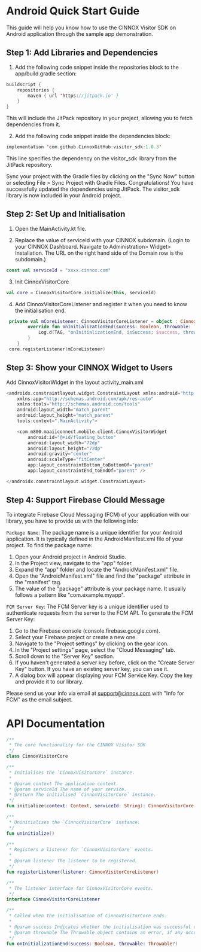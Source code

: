 # **Android Quick Start Guide**
This guide will help you know how to use the CINNOX Visitor SDK on Android application through the sample app demonstration.
 
## **Step 1: Add Libraries and Dependencies**
1. Add the following code snippet inside the repositories block to the app/build.gradle section:
   
```kotlin
buildscript {
    repositories {
        maven { url 'https://jitpack.io' }
    }
}
```
This will include the JitPack repository in your project, allowing you to fetch dependencies from it.

2. Add the following code snippet inside the dependencies block:

```kotlin
implementation 'com.github.CinnoxGitHub:visitor_sdk:1.0.3'
```
This line specifies the dependency on the visitor_sdk library from the JitPack repository. 

Sync your project with the Gradle files by clicking on the "Sync Now" button or selecting File > Sync Project with Gradle Files.
Congratulations! You have successfully updated the dependencies using JitPack. The visitor_sdk library is now included in your Android project.

## **Step 2: Set Up and Initialisation**
1. Open the MainActivity.kt file.

2. Replace the value of serviceId with your CINNOX subdomain. (Login to your CINNOX Dashboard. Navigate to Administration> Widget> Installation. The URL on the right hand side of the Domain row is the subdomain.)
```kotlin
const val serviceId = "xxxx.cinnox.com"
```
3. Init CinnoxVisitorCore  
```kotlin
val core = CinnoxVisitorCore.initialize(this, serviceId)
```

4. Add CinnoxVisitorCoreListener and register it when you need to know the initialisation end.
```kotlin
 private val mCoreListener: CinnoxVisitorCoreListener = object : CinnoxVisitorCoreListener{
        override fun onInitializationEnd(success: Boolean, throwable: Throwable?) {
            Log.d(TAG, "onInitializationEnd, isSuccess: $success, throwable: $throwable")
        }
    }
 core.registerListener(mCoreListener)
```

## **Step 3: Show your CINNOX Widget to Users**
Add CinnoxVisitorWidget in the layout activity_main.xml

```kotlin
<androidx.constraintlayout.widget.ConstraintLayout xmlns:android="http://schemas.android.com/apk/res/android"
    xmlns:app="http://schemas.android.com/apk/res-auto"
    xmlns:tools="http://schemas.android.com/tools"
    android:layout_width="match_parent"
    android:layout_height="match_parent"
    tools:context=".MainActivity">

    <com.m800.maaiiconnect.mobile.client.CinnoxVisitorWidget
        android:id="@+id/floating_button"
        android:layout_width="72dp"
        android:layout_height="72dp"
        android:gravity="center"
        android:scaleType="fitCenter"
        app:layout_constraintBottom_toBottomOf="parent"
        app:layout_constraintEnd_toEndOf="parent" />

</androidx.constraintlayout.widget.ConstraintLayout>
```

## **Step 4: Support Firebase Clould Message**
To integrate Firebase Cloud Messaging (FCM) of your application with our library, you have to provide us with the following info:

`Package Name`:
The package name is a unique identifier for your Android application. It is typically defined in the AndroidManifest.xml file of your project. To find the package name:

1. Open your Android project in Android Studio.
2. In the Project view, navigate to the "app" folder.
3. Expand the "app" folder and locate the "AndroidManifest.xml" file.
4. Open the "AndroidManifest.xml" file and find the "package" attribute in the "manifest" tag.
5. The value of the "package" attribute is your package name. It usually follows a pattern like "com.example.myapp".

`FCM Server Key`:
The FCM Server key is a unique identifier used to authenticate requests from the server to the FCM API. To generate the FCM Server Key:

1. Go to the Firebase console (console.firebase.google.com).
2. Select your Firebase project or create a new one.
3. Navigate to the "Project settings" by clicking on the gear icon.
4. In the "Project settings" page, select the "Cloud Messaging" tab.
5. Scroll down to the "Server Key" section.
6. If you haven't generated a server key before, click on the "Create Server Key" button. If you have an existing server key, you can use it.
7. A dialog box will appear displaying your FCM Service Key. Copy the key and provide it to our library.

Please send us your info via email at support@cinnox.com with "Info for FCM" as the email subject. 

# **API Documentation**
```kotlin
/**
 * The core functionality for the CINNOX Visitor SDK
 */
class CinnoxVisitorCore

/**
 * Initialises the `CinnoxVisitorCore` instance.
 *
 * @param context The application context.
 * @param serviceId The name of your service.
 * @return The initialised `CinnoxVisitorCore` instance.
 */
fun initialize(context: Context, serviceId: String): CinnoxVisitorCore

/**
 * Uninitialises the `CinnoxVisitorCore` instance.
 */
fun uninitialize()

/**
 * Registers a listener for `CinnoxVisitorCore` events.
 *
 * @param listener The listener to be registered.
 */
fun registerListener(listener: CinnoxVisitorCoreListener)

/**
 * The listener interface for CinnoxVisitorCore events.
 */
interface CinnoxVisitorCoreListener

/**
 * Called when the initialisation of CinnoxVisitorCore ends.
 *
 * @param success Indicates whether the initialisation was successful or not.
 * @param throwable The Throwable object contains an error, if any occurred during initialisation.
 */
fun onInitializationEnd(success: Boolean, throwable: Throwable?)
```

